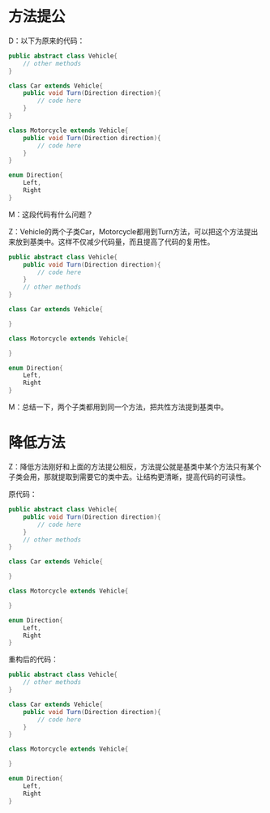 # 方法提公

D：以下为原来的代码：

```java
public abstract class Vehicle{
    // other methods
}

class Car extends Vehicle{
    public void Turn(Direction direction){
        // code here
    }
}

class Motorcycle extends Vehicle{
    public void Turn(Direction direction){
        // code here
    }
}

enum Direction{
    Left,
    Right
}
```

M：这段代码有什么问题？

Z：Vehicle的两个子类Car，Motorcycle都用到Turn方法，可以把这个方法提出来放到基类中。这样不仅减少代码量，而且提高了代码的复用性。

```java
public abstract class Vehicle{
    public void Turn(Direction direction){
        // code here
    }
    // other methods
}

class Car extends Vehicle{

}

class Motorcycle extends Vehicle{

}

enum Direction{
    Left,
    Right
}
```

M：总结一下，两个子类都用到同一个方法，把共性方法提到基类中。

# 降低方法

Z：降低方法刚好和上面的方法提公相反，方法提公就是基类中某个方法只有某个子类会用，那就提取到需要它的类中去。让结构更清晰，提高代码的可读性。

原代码：

```java
public abstract class Vehicle{
    public void Turn(Direction direction){
        // code here
    }
    // other methods
}

class Car extends Vehicle{

}

class Motorcycle extends Vehicle{

}

enum Direction{
    Left,
    Right
}
```

重构后的代码：

```java
public abstract class Vehicle{
    // other methods
}

class Car extends Vehicle{
    public void Turn(Direction direction){
        // code here
    }
}

class Motorcycle extends Vehicle{

}

enum Direction{
    Left,
    Right
}
```

